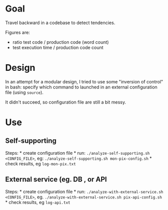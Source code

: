 # Goal #
Travel backward in a codebase to detect tendencies.

Figures are:
* ratio test code / production code (word count)
* test execution time / production code count

# Design #
In an attempt for a modular design, I tried to use some "inversion of control" in bash: 
specify which command to launched in an external configuration file (using `source`).

It didn't succeed, so configuration file are still a bit messy. 

# Use #

## Self-supporting ##
Steps:
    * create configuration file
    * run: `./analyze-self-supporting.sh <CONFIG_FILE>`, eg: `./analyze-self-supporting.sh mon-pix-config.sh`
    * check results, eg `log-mon-pix.txt`
    
## External service (eg. DB , or API ##
Steps:
    * create configuration file
    * run: `./analyze-with-external-service.sh <CONFIG_FILE>`, eg. `./analyze-with-external-service.sh pix-api-config.sh`
    * check results, eg `log-api.txt`